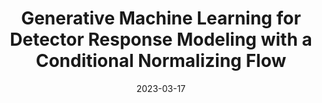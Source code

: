 ---
title: "Generative Machine Learning for Detector Response Modeling with a Conditional Normalizing Flow"
date: 2023-03-17
venue: arxiv:2303.10148
link: https://inspirehep.net/literature/2643799
inspire_id: 2643799
authors: Allison Xu, Shuo Han, Xiangyang Ju,  et al.
---